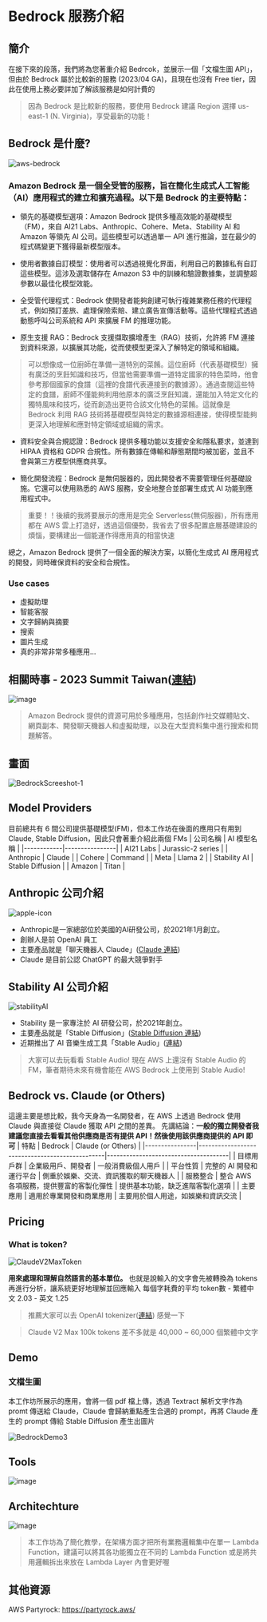 # Bedrock 服務介紹
## 簡介
在接下來的段落，我們將為您著重介紹 Bedrcok，並展示一個「文檔生圖 API」，但由於 Bedrock 屬於比較新的服務 (2023/04 GA)，且現在也沒有 Free tier，因此在使用上務必要詳加了解該服務是如何計費的

> 因為 Bedrock 是比較新的服務，要使用 Bedrock 建議 Region 選擇 us-east-1 (N. Virginia)，享受最新的功能！

## Bedrock 是什麼?
![aws-bedrock](https://github.com/sh1un/bedrock-workshop/assets/85695943/7443c1af-6f44-4edc-8b94-7366e1b4a361)

### Amazon Bedrock 是一個全受管的服務，旨在簡化生成式人工智能（AI）應用程式的建立和擴充過程。以下是 Bedrock 的主要特點：

- 領先的基礎模型選項：Amazon Bedrock 提供多種高效能的基礎模型（FM），來自 AI21 Labs、Anthropic、Cohere、Meta、Stability AI 和 Amazon 等領先 AI 公司。這些模型可以透過單一 API 進行推論，並在最少的程式碼變更下獲得最新模型版本​​。

- 使用者數據自訂模型：使用者可以透過視覺化界面，利用自己的數據私有自訂這些模型。這涉及選取儲存在 Amazon S3 中的訓練和驗證數據集，並調整超參數以最佳化模型效能​​。

- 全受管代理程式：Bedrock 使開發者能夠創建可執行複雜業務任務的代理程式，例如預訂差旅、處理保險索賠、建立廣告宣傳活動等。這些代理程式透過動態呼叫公司系統和 API 來擴展 FM 的推理功能​​。

- 原生支援 RAG：Bedrock 支援擷取擴增產生（RAG）技術，允許將 FM 連接到資料來源，以擴展其功能，從而使模型更深入了解特定的領域和組織​​。
> 可以想像成一位廚師在準備一道特別的菜餚。這位廚師（代表基礎模型）擁有廣泛的烹飪知識和技巧，但當他需要準備一道特定國家的特色菜時，他會參考那個國家的食譜（這裡的食譜代表連接到的數據源）。通過查閱這些特定的食譜，廚師不僅能夠利用他原本的廣泛烹飪知識，還能加入特定文化的獨特風味和技巧，從而創造出更符合該文化特色的菜餚。這就像是 Bedrock 利用 RAG 技術將基礎模型與特定的數據源相連接，使得模型能夠更深入地理解和應對特定領域或組織的需求。

- 資料安全與合規認證：Bedrock 提供多種功能以支援安全和隱私要求，並達到 HIPAA 資格和 GDPR 合規性。所有數據在傳輸和靜態期間均被加密，並且不會與第三方模型供應商共享​​。

- 簡化開發流程：Bedrock 是無伺服器的，因此開發者不需要管理任何基礎設施。它還可以使用熟悉的 AWS 服務，安全地整合並部署生成式 AI 功能到應用程式中​​。
> 重要！！後續的我將要展示的應用是完全 Serverless(無伺服器)，所有應用都在 AWS 雲上打造好，透過這個優勢，我省去了很多配置底層基礎建設的煩惱，要構建出一個能運作得應用真的相當快速

總之，Amazon Bedrock 提供了一個全面的解決方案，以簡化生成式 AI 應用程式的開發，同時確保資料的安全和合規性。

### Use cases
- 虛擬助理
- 智能客服
- 文字歸納與摘要
- 搜索
- 圖片生成
- 真的非常非常多種應用…



## 相關時事 - 2023 Summit Taiwan([連結](https://www.inside.com.tw/article/32357-AWSSummit2023_GenAIMusic))

![image](https://github.com/sh1un/bedrock-workshop/assets/85695943/8711ceec-6719-4231-b589-2bb9ebc237e7)

> Amazon Bedrock 提供的資源可用於多種應用，包括創作社交媒體貼文、網頁副本、開發聊天機器人和虛擬助理，以及在大型資料集中進行搜索和問題解答。




## 畫面
![BedrockScreeshot-1](https://github.com/sh1un/bedrock-workshop/assets/85695943/8625ff25-66e6-4701-b690-5c6e2d05f4d5)


## Model Providers
目前總共有 6 間公司提供基礎模型(FM)，但本工作坊在後面的應用只有用到 Claude, Stable Diffusion，因此只會著重介紹此兩個 FMs 
| 公司名稱     | AI 模型名稱      |
|------------|----------------|
| AI21 Labs  | Jurassic-2 series |
| Anthropic  | Claude         |
| Cohere     | Command        |
| Meta       | Llama 2        |
| Stability AI | Stable Diffusion |
| Amazon     | Titan          |


## Anthropic 公司介紹 
![apple-icon](https://github.com/sh1un/bedrock-workshop/assets/85695943/d27513ee-c8b1-4817-a8f6-15d3be1cd0af)

- Anthropic是一家總部位於美國的AI研發公司，於2021年1月創立。
- 創辦人是前 OpenAI 員工
- 主要產品就是「聊天機器人 Claude」([Claude 連結](https://claude.ai/login?returnTo=%2F))
- Claude 是目前公認 ChatGPT 的最大競爭對手


## Stability AI 公司介紹
![stabilityAI](https://github.com/sh1un/bedrock-workshop/assets/85695943/5964aa1e-87b6-4803-9b9c-b1d50560ef5a)

- Stability 是一家專注於 AI 研發公司，於2021年創立。
- 主要產品就是「Stable Diffusion」([Stable Diffusion 連結](https://stablediffusionweb.com/))
- 近期推出了 AI 音樂生成工具「Stable Audio」([連結](https://www.stableaudio.com/))
> 大家可以去玩看看 Stable Audio! 現在 AWS 上還沒有 Stable Audio 的 FM，筆者期待未來有機會能在 AWS Bedrock 上使用到 Stable Audio!


## Bedrock vs. Claude (or Others)
這邊主要是想比較，我今天身為一名開發者，在 AWS 上透過 Bedrock 使用 Claude 與直接從 Claude 獲取 API 之間的差異。
先講結論：**一般的獨立開發者我建議您直接去看看其他供應商是否有提供 API！然後使用該供應商提供的 API 即可**
| 特點             | Bedrock                                        | Claude (or Others)                    |
|----------------|------------------------------------------------|--------------------------------------|
| 目標用戶群        | 企業級用戶、開發者                                 | 一般消費級個人用戶                          |
| 平台性質         | 完整的 AI 開發和運行平台                               | 側重於娛樂、交流、資訊獲取的聊天機器人           |
| 服務整合         | 整合 AWS 各項服務，提供豐富的客製化彈性                     | 提供基本功能，缺乏進階客製化選項                    |
| 主要應用         | 適用於專業開發和商業應用                             | 主要用於個人用途，如娛樂和資訊交流                 |

## Pricing
### What is token?
![ClaudeV2MaxToken](https://github.com/sh1un/bedrock-workshop/assets/85695943/c658de1e-a3b7-4cff-99ec-4edaf9bfe87d)

**用來處理和理解自然語言的基本單位。** 
也就是說輸入的文字會先被轉換為 tokens 再進行分析，讓系統更好地理解並回應輸入
每個字耗費的平均 token數
    - 繁體中文 2.03	
    - 英文 1.25
 > 推薦大家可以去 OpenAI tokenizer([連結](https://platform.openai.com/tokenizer)) 感覺一下

> Claude V2 Max 100k tokens 差不多就是 40,000 ~ 60,000 個繁體中文字

## Demo
### 文檔生圖
本工作坊所展示的應用，會將一個 pdf 檔上傳，透過 Textract 解析文字作為 promt 傳送給 Claude，Claude 會歸納重點產生合適的 prompt，再將 Claude 產生的 prompt 傳給 Stable Diffusion 產生出圖片

![BedrockDemo3](https://github.com/sh1un/bedrock-workshop/assets/85695943/075ae312-1f86-4f14-959f-50007b02a43f)


## Tools
![image](https://github.com/sh1un/bedrock-workshop/assets/85695943/83d0072c-58fd-464e-8d67-a1eabb701538)

## Architechture
![image](https://github.com/sh1un/bedrock-workshop/assets/85695943/6b7d710a-ed7f-4e07-82be-28f62fd3ca5f)

> 本工作坊為了簡化教學，在架構方面才把所有業務邏輯集中在單一 Lambda Function，建議可以將其各功能獨立在不同的 Lambda Function 或是將共用邏輯拆出來放在 Lambda Layer 內會更好喔

## 其他資源
AWS Partyrock: https://partyrock.aws/
